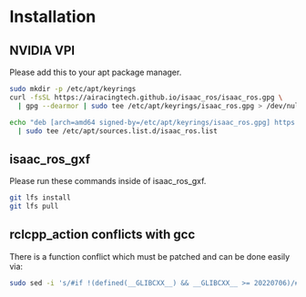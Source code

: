 # Installation
## NVIDIA VPI
Please add this to your apt package manager.
```bash
sudo mkdir -p /etc/apt/keyrings
curl -fsSL https://airacingtech.github.io/isaac_ros/isaac_ros.gpg \
  | gpg --dearmor | sudo tee /etc/apt/keyrings/isaac_ros.gpg > /dev/null

echo "deb [arch=amd64 signed-by=/etc/apt/keyrings/isaac_ros.gpg] https://airacingtech.github.io/isaac_ros /" \
  | sudo tee /etc/apt/sources.list.d/isaac_ros.list
```

## isaac_ros_gxf
Please run these commands inside of isaac_ros_gxf.
```bash
git lfs install
git lfs pull
```

## rclcpp_action conflicts with gcc
There is a function conflict which must be patched and can be done easily via:
```bash
sudo sed -i 's/#if !(defined(__GLIBCXX__) && __GLIBCXX__ >= 20220706)/#if !(defined(__GLIBCXX__))/' /opt/ros/iron/include/rclcpp_action/rclcpp_action/types.hpp
```
